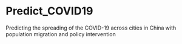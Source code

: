 # Predict_COVID19
Predicting the spreading of the COVID-19 across cities in China with population migration and policy intervention
